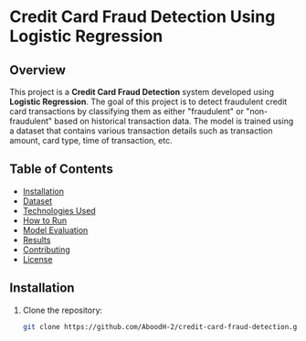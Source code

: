 
# Credit Card Fraud Detection Using Logistic Regression

## Overview

This project is a **Credit Card Fraud Detection** system developed using **Logistic Regression**. The goal of this project is to detect fraudulent credit card transactions by classifying them as either "fraudulent" or "non-fraudulent" based on historical transaction data. The model is trained using a dataset that contains various transaction details such as transaction amount, card type, time of transaction, etc.

## Table of Contents

- [Installation](#installation)
- [Dataset](#dataset)
- [Technologies Used](#technologies-used)
- [How to Run](#how-to-run)
- [Model Evaluation](#model-evaluation)
- [Results](#results)
- [Contributing](#contributing)
- [License](#license)

## Installation

1. Clone the repository:
   ```bash
   git clone https://github.com/AboodH-2/credit-card-fraud-detection.git
